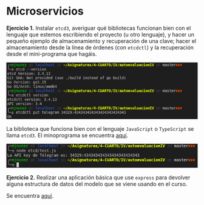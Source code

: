 # Microservicios

**Ejercicio 1.** Instalar `etcd3`, averiguar qué bibliotecas funcionan bien con el lenguaje que estemos escribiendo el proyecto (u otro lenguaje), y hacer un pequeño ejemplo de almacenamiento y recuperación de una clave; hacer el almacenamiento desde la línea de órdenes (con `etcdctl`) y la recuperación desde el mini-programa que hagáis.

![](img/tema5/etcd3.png)

La biblioteca que funciona bien con el lenguaje `JavaScript` o `TypeScript` se llama `etcd3`. El minoprograma se encuentra [aquí](../etcd/test.js).

![](img/tema5/miniprograma.png)

**Ejercicio 2.** Realizar una aplicación básica que use `express` para devolver alguna estructura de datos del modelo que se viene usando en el curso.

Se encuentra [aquí](../express/miniapi.js).
